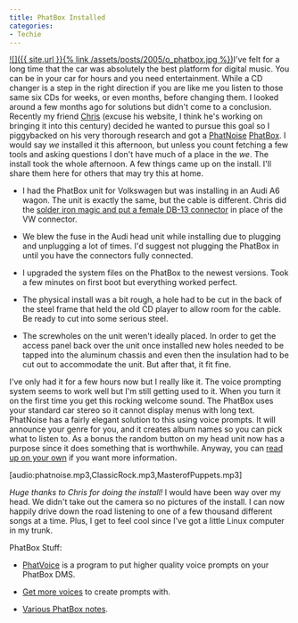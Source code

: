 ```yaml
---
title: PhatBox Installed
categories:
- Techie
---
```


[![]({{ site.url }}{% link /assets/posts/2005/o_phatbox.jpg %})](http://www.phatnoise.com/products/digitalmediaplayers/)I've felt for a long time that the car was absolutely the best platform for digital music. You can be in your car for hours and you need entertainment. While a CD changer is a step in the right direction if you are like me you listen to those same six CDs for weeks, or even months, before changing them. I looked around a few months ago for solutions but didn't come to a conclusion. Recently my friend [Chris](http://www.tersteeg.org/) (excuse his website, I think he's working on bringing it into this century) decided he wanted to pursue this goal so I piggybacked on his very thorough research and got a [PhatNoise](http://www.phatnoise.com/) [PhatBox](http://www.phatnoise.com/products/digitalmediaplayers/).
I would say _we_ installed it this afternoon, but unless you count fetching a few tools and asking questions I don't have much of a place in the _we_. The install took the whole afternoon. A few things came up on the install. I'll share them here for others that may try this at home.



  * I had the PhatBox unit for Volkswagen but was installing in an Audi A6 wagon. The unit is exactly the same, but the cable is different. Chris did the [solder iron magic and put a female DB-13 connector](http://audi.805net.com/phatbox/audi_phatbox_pinout.gif) in place of the VW connector.



  * We blew the fuse in the Audi head unit while installing due to plugging and unplugging a lot of times. I'd suggest not plugging the PhatBox in until you have the connectors fully connected.



  * I upgraded the system files on the PhatBox to the newest versions. Took a few minutes on first boot but everything worked perfect.



  * The physical install was a bit rough, a hole had to be cut in the back of the steel frame that held the old CD player to allow room for the cable. Be ready to cut into some serious steel.



  * The screwholes on the unit weren't ideally placed. In order to get the access panel back over the unit once installed new holes needed to be tapped into the aluminum chassis and even then the insulation had to be cut out to accommodate the unit. But after that, it fit fine.

I've only had it for a few hours now but I really like it. The voice prompting system seems to work well but I'm still getting used to it. When you turn it on the first time you get this rocking welcome sound. The PhatBox uses your standard car stereo so it cannot display menus with long text. PhatNoise has a fairly elegant solution to this using voice prompts. It will announce your genre for you, and it creates album names so you can pick what to listen to. As a bonus the random button on my head unit now has a purpose since it does something that is worthwhile. Anyway, you can [read up on your own](http://www.google.com/search?q=phatbox) if you want more information.

[audio:phatnoise.mp3,ClassicRock.mp3,MasterofPuppets.mp3]

_Huge thanks to Chris for doing the install!_ I would have been way over my head. We didn't take out the camera so no pictures of the install. I can now happily drive down the road listening to one of a few thousand different songs at a time. Plus, I get to feel cool since I've got a little Linux computer in my trunk.

PhatBox Stuff:



  * [PhatVoice](http://www.tmk.com/PhatVoice/) is a program to put higher quality voice prompts on your PhatBox DMS.



  * [Get more voices](http://www.regnow.com/softsell/nph-softsell.cgi?item=3961-6&affiliate=22256) to create prompts with.



  * [Various PhatBox notes](http://phatbox.sixpak.org/).


